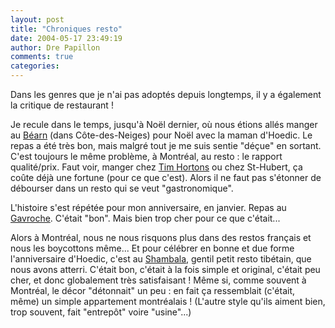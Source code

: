 ```yaml
---
layout: post
title: "Chroniques resto"
date: 2004-05-17 23:49:19
author: Dre Papillon
comments: true
categories: 
---
```



Dans les genres que je n'ai pas adoptés depuis longtemps, il y a également la critique de restaurant !

Je recule dans le temps, jusqu'à Noël dernier, où nous étions allés manger au [Béarn](http://www.voir.ca/guiderestos/restodetail.asp?zone=1&id=189&recherche=b%E9arn) (dans Côte-des-Neiges) pour Noël avec la maman d'Hoedic.  Le repas a été très bon, mais malgré tout je me suis sentie "déçue" en sortant.  C'est toujours le même problème, à Montréal, au resto : le rapport qualité/prix.  Faut voir, manger chez [Tim Hortons](http://mon-ile.net/carnet/blog755.html?var_recherche=tim+hortons) ou chez St-Hubert, ça coûte déjà une fortune (pour ce que c'est).  Alors il ne faut pas s'étonner de débourser dans un resto qui se veut "gastronomique".

L'histoire s'est répétée pour mon anniversaire, en janvier.  Repas au [Gavroche](http://ekwest.restaurant.ca/scripts/restaurant_viewer.asp?establishment_id=1859RSTMTL&website_id=1&partner_id=1&language_id=fr&search_level1_id=4&email=&contact=&city_name=Montr%E9al&price_range=$15-%3E$30&features=903,915,920,925,936,909&cuisine_name=&business_hours=&zipcode=H2E1V3&vote_rating_avg=31.74&address=2098%20Jean%20Talon%20E.&establishment_name=Gavroche%20(Le)&phone=514-725-9077&nb_votes=7&fax=&rating_std_criteria1=33.00&rating_std_criteria2=30.66&rating_std_criteria3=30.00&rating_std_criteria4=31.66).  C'était "bon".  Mais bien trop cher pour ce que c'était...

Alors à Montréal, nous ne nous risquons plus dans des restos français et nous les boycottons même...  Et pour célébrer en bonne et due forme l'anniversaire d'Hoedic, c'est au [Shambala](http://www.montrealplus.ca/portalf/profile.do?profileID=187586&sectionID=3), gentil petit resto tibétain, que nous avons atterri.  C'était bon, c'était à la fois simple et original, c'était peu cher, et donc globalement très satisfaisant !  Même si, comme souvent à Montréal, le décor "détonnait" un peu : en fait ça ressemblait (c'était, même) un simple appartement montréalais !  (L'autre style qu'ils aiment bien, trop souvent, fait "entrepôt" voire "usine"...)